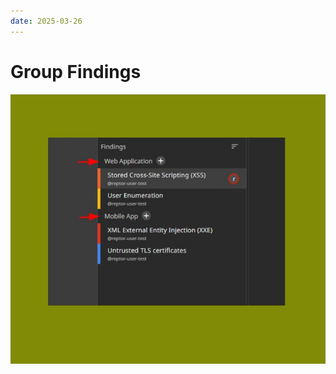 ```yaml
---
date: 2025-03-26
---
```


# Group Findings

![Group Findings](../../images/show/finding-groups.jpeg)

